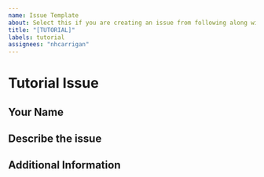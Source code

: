 ```yaml
---
name: Issue Template
about: Select this if you are creating an issue from following along with the tutorial.
title: "[TUTORIAL]"
labels: tutorial
assignees: "nhcarrigan"
---
```


# Tutorial Issue

## Your Name

<!--Put your name below-->

## Describe the issue

<!--Normally you'd describe the bug you encountered, or the feature you'd like to see. But for this tutorial, you can instead tell a joke or story!-->

## Additional Information

<!--You can put whatever you'd like below here. Please keep it appropriate :) -->
